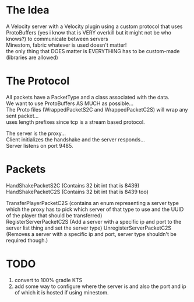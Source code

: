 # The Idea
A Velocity server with a Velocity plugin using a custom protocol that uses ProtoBuffers (yes i know that is VERY overkill but it might not be who knows?) to communicate between servers \
Minestom, fabric whatever is used doesn't matter! \
the only thing that DOES matter is EVERYTHING has to be custom-made (libraries are allowed)

# The Protocol
All packets have a PacketType and a class associated with the data. \
We want to use ProtoBuffers AS MUCH as possible... \
The Proto files (WrappedPacketS2C and WrappedPacketC2S) will wrap any sent packet... \
uses length prefixes since tcp is a stream based protocol.

The server is the proxy... \
Client initializes the handshake and the server responds... \
Server listens on port 9485.

# Packets
HandShakePacketS2C (Contains 32 bit int that is 8439) \
HandShakePacketC2S (Contains 32 bit int that is 8439 too)

TransferPlayerPacketC2S (contains an enum representing a server type which the proxy has to pick which server of that type to use and the UUID of the player that should be transferred) \
RegisterServerPacketC2S (Add a server with a specific ip and port to the server list thing and set the server type)
UnregisterServerPacketC2S (Removes a server with a specific ip and port, server type shouldn't be required though.)

# TODO
1. convert to 100% gradle KTS
2. add some way to configure where the server is and also the port and ip of which it is hosted if using minestom.